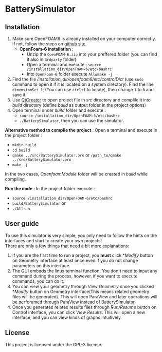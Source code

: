 
# BatterySimulator

## Installation
1. Make sure OpenFOAM6 is already installed on your computer correctly. If not, follow the steps on <a href="https://github.com/OpenFOAM/OpenFOAM-6">github site</a>.
    - **OpenFoam-6 installation** : 
	    - Unzip the `OpenFOAM-6.zip` into your preffered folder (you can find it also in `3rdparty` folder)
	    - Open a terminal and execute : `source /installation_dir/OpenFOAM-6/etc/bashrc`
	    - Into `OpenFoam-6` folder execute `Allwmake -j`
2. Find the file */installation_dir/openfoam6/etc/controlDict* (use `sudo` command to open it if it is located on a system directory). Find the line `dimensionSet 1;`(You can use `ctrl+f` to locate), then change `1` to `0` and save it.
3. Use <a href="https://www.qt.io/download-open-source">QtCreator</a> to open project file in *src* directory and complile it into *build* directory (define *build* as output folder in the project options)
4. Open terminal under *build* folder and execute :
    - `source /installation_dir/OpenFOAM-6/etc/bashrc` 
	- `./BatterySimulator`, then you can use the simulator.

**Alternative method to compile the project** :
Open a terminal and execute in the project folder : 
- `mkdir build`
- `cd build`
- `qmake ../src/BatterySimulator.pro` or `/path_to/qmake ../src/BatterySimulator.pro`
- `make -j`

In the two cases, *OpenfoamModule* folder will be created in *build* while compiling.

**Run the code** :
In the project folder execute :
- `source /installation_dir/OpenFOAM-6/etc/bashrc`
- `build/BatterySimulator`
or
- `./Allrun`

## User guide
To use this simulator is very simple, you only need to follow the hints on the interfaces and start to create your own projects!  
There are only a few things that need a bit more explanations:
1. If you are the first time to run a project, you **must** click **Modify* button on Geometry interface at least once even if you do not change parameters on this interface.
2. The GUI embeds the linux terminal function. You don`t need to input any command during the process, however, if you want to execute commands, you can do it.
3. You can view your geometry through *View Geometry* once you clicked **Modify* button on Geometry interface(This means related geometry files will be generated). This will open ParaView and later operations will be perforamed through ParaView instead of BatterySimulator.
4. Once you generated related results files through *Run/Resume* button on Control interface, you can click *View Results*. This will open a new interface, and you can view kinds of graphs intuitively.

## License

This project is licensed under the GPL-3 license.